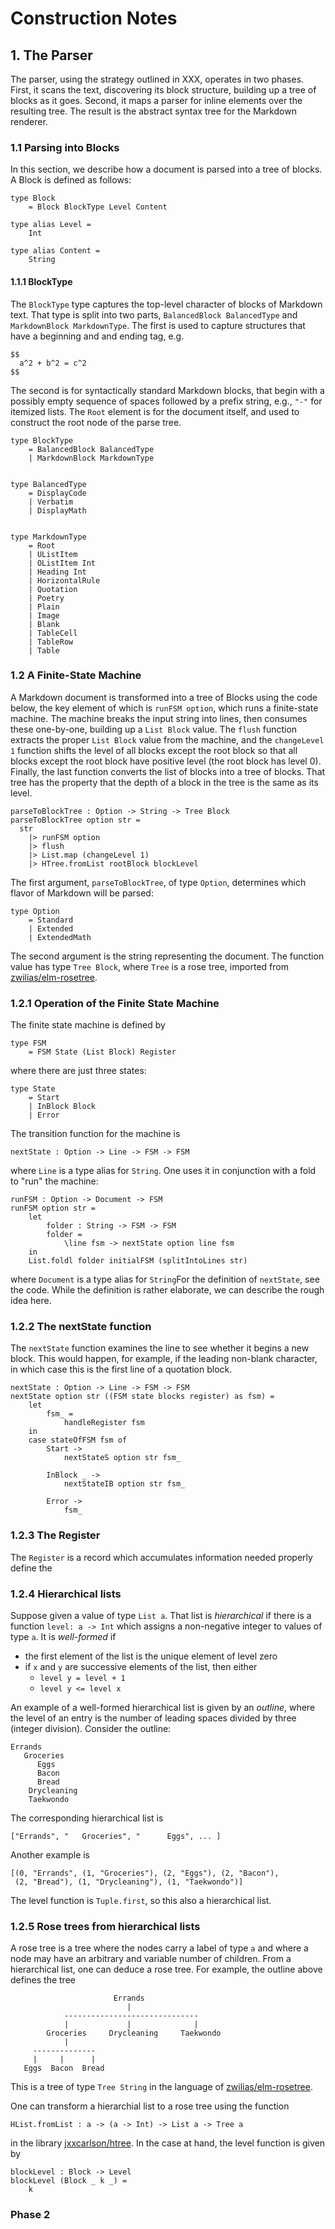 # Construction Notes

## 1. The Parser 

The parser, using the strategy outlined in XXX, operates in two phases.  First, it scans the text, discovering its block structure, building up a tree of blocks as it goes.  Second, it maps a parser for inline elements over the resulting tree.  The result is the abstract syntax tree for the Markdown renderer.

### 1.1 Parsing into Blocks


In this section, we describe how a document is parsed into a tree of blocks.  A Block is defined as follows:

    type Block
        = Block BlockType Level Content

    type alias Level =
        Int

    type alias Content =
        String


#### 1.1.1 BlockType

The `BlockType` type captures the top-level character
of blocks of Markdown text.  That type is split into two parts, 
`BalancedBlock BalancedType` and `MarkdownBlock MarkdownType`.  The first is used to capture structures that have a beginning and and ending tag, e.g.

```
$$
  a^2 + b^2 = c^2
$$
```

The second is for syntactically standard Markdown blocks, that begin with a possibly empty sequence of spaces followed by a prefix string, e.g., `"-"` for itemized lists. The `Root` element is for the document itself, and used to construct the root node of the parse tree.


```
type BlockType
    = BalancedBlock BalancedType
    | MarkdownBlock MarkdownType


type BalancedType
    = DisplayCode
    | Verbatim
    | DisplayMath


type MarkdownType
    = Root
    | UListItem
    | OListItem Int
    | Heading Int
    | HorizontalRule
    | Quotation
    | Poetry
    | Plain
    | Image
    | Blank
    | TableCell
    | TableRow
    | Table
```

### 1.2 A Finite-State Machine


A Markdown document is transformed into a tree
of Blocks using the code below, the key element of which
is `runFSM option`, which runs a finite-state machine. The machine breaks the input string into lines, then consumes these one-by-one, building up a `List Block` value. The `flush` function extracts the proper `List Block` value from the machine, and the `changeLevel 1` function shifts the level of all blocks except the root block so that all blocks except the root block have positive level (the root block has level 0).  Finally, the last function converts the list of blocks into a tree of blocks.  That tree has the property that the depth of a block in the tree is the same as its level. 

    
    parseToBlockTree : Option -> String -> Tree Block
    parseToBlockTree option str =
      str
        |> runFSM option
        |> flush
        |> List.map (changeLevel 1)
        |> HTree.fromList rootBlock blockLevel

The first argument, `parseToBlockTree`, of type `Option`, determines which flavor of Markdown will be parsed:

```
type Option
    = Standard
    | Extended
    | ExtendedMath
```

The second argument is the string representing the document.  The function value has type `Tree Block`, where `Tree` is a rose tree, imported from [zwilias/elm-rosetree](https://package.elm-lang.org/packages/zwilias/elm-rosetree/latest/).  


### 1.2.1 Operation of the Finite State Machine

The finite state machine is defined by


    type FSM
        = FSM State (List Block) Register

where there are just three states:

    type State
        = Start
        | InBlock Block
        | Error

The transition function for the machine is

```
nextState : Option -> Line -> FSM -> FSM
```

where `Line` is a type alias for `String`. One uses it in conjunction with a fold to "run" the machine:

```
runFSM : Option -> Document -> FSM
runFSM option str =
    let
        folder : String -> FSM -> FSM
        folder =
            \line fsm -> nextState option line fsm
    in
    List.foldl folder initialFSM (splitIntoLines str)
```

where `Document` is a type alias for `String`For the definition of `nextState`, see the code.  While the definition is rather elaborate, we can describe the rough idea here. 

### 1.2.2 The nextState function 

The `nextState` 
function examines the line to see whether it begins a new block.  This would happen, for example, if the leading non-blank character, in which case this is the first line of a quotation block.

```
nextState : Option -> Line -> FSM -> FSM
nextState option str ((FSM state blocks register) as fsm) =
    let
        fsm_ =
            handleRegister fsm
    in
    case stateOfFSM fsm of
        Start ->
            nextStateS option str fsm_

        InBlock _ ->
            nextStateIB option str fsm_

        Error ->
            fsm_

```

### 1.2.3 The Register 

The `Register` is a record which accumulates information needed 
properly define the 

### 1.2.4 Hierarchical lists

Suppose given a value of type `List a`.  That list is *hierarchical* if there is a function `level: a -> Int` which assigns a non-negative integer to values of type `a`.  It is *well-formed* if 

- the first element of the list is the unique element of level zero
- if `x` and `y` are successive elements of the list, then either 
    - `level y = level + 1`
    - `level y <= level x`

An example of a well-formed hierarchical list is given by an *outline*, where the level of an entry is the number of leading spaces divided by three (integer division).  Consider the outline:
 
```
Errands
   Groceries
      Eggs
      Bacon
      Bread
    Drycleaning
    Taekwondo
```

The corresponding hierarchical list is

```
["Errands", "   Groceries", "      Eggs", ... ]
```

Another example is

```
[(0, "Errands", (1, "Groceries"), (2, "Eggs"), (2, "Bacon"),
 (2, "Bread"), (1, "Drycleaning"), (1, "Taekwondo")]
```

The level function is `Tuple.first`, so this also a hierarchical list.

### 1.2.5 Rose trees from hierarchical lists

A rose tree is a tree where the nodes carry a label of type `a` and where a node may have an arbitrary and variable number of children. 
From a hierarchical list, one can deduce a rose tree.  For example, the outline above defines the tree

```
                       Errands
                          |
            ------------------------------
            |             |              |
        Groceries     Drycleaning     Taekwondo
            |
     --------------
     |     |      |
   Eggs  Bacon  Bread
```

This is a tree of type `Tree String` in the language of [zwilias/elm-rosetree](https://package.elm-lang.org/packages/zwilias/elm-rosetree/latest/).

One can transform a hierarchial list to a rose tree using 
the function 

```
HList.fromList : a -> (a -> Int) -> List a -> Tree a
```

in the library [jxxcarlson/htree](https://package.elm-lang.org/packages/jxxcarlson/htree/latest/HTree).  In the case at hand, the
level function is given by

```
blockLevel : Block -> Level
blockLevel (Block _ k _) =
    k
```

### Phase 2


